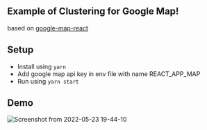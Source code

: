 
## Example of Clustering for Google Map!

based on [google-map-react](https://github.com/istarkov/google-map-react)

## Setup
 - Install using `yarn`
 - Add google map api key in env file with name REACT_APP_MAP
 - Run using `yarn start`

## Demo
![Screenshot from 2022-05-23 19-44-10](https://user-images.githubusercontent.com/43421881/169839447-5379842e-eca3-4ac9-bc65-459e5a884c90.png)
